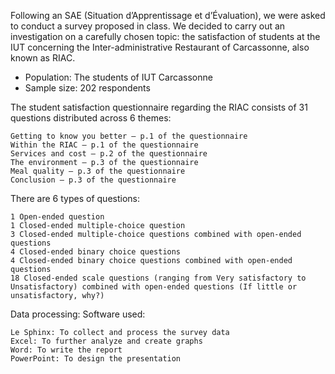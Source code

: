 Following an SAE (Situation d’Apprentissage et d’Évaluation), we were asked to conduct a survey proposed in class. We decided to carry out an investigation on a carefully chosen topic: the satisfaction of students at the IUT concerning the Inter-administrative Restaurant of Carcassonne, also known as RIAC.
<ul>
  <li>Population: The students of IUT Carcassonne</li>
  <li>Sample size: 202 respondents</li>

    
  
</ul>
The student satisfaction questionnaire regarding the RIAC consists of 31 questions distributed across 6 themes:

    Getting to know you better – p.1 of the questionnaire
    Within the RIAC – p.1 of the questionnaire
    Services and cost – p.2 of the questionnaire
    The environment – p.3 of the questionnaire
    Meal quality – p.3 of the questionnaire
    Conclusion – p.3 of the questionnaire

There are 6 types of questions:

    1 Open-ended question
    1 Closed-ended multiple-choice question
    3 Closed-ended multiple-choice questions combined with open-ended questions
    4 Closed-ended binary choice questions
    4 Closed-ended binary choice questions combined with open-ended questions
    18 Closed-ended scale questions (ranging from Very satisfactory to Unsatisfactory) combined with open-ended questions (If little or unsatisfactory, why?)

Data processing:
Software used:

    Le Sphinx: To collect and process the survey data
    Excel: To further analyze and create graphs
    Word: To write the report
    PowerPoint: To design the presentation
